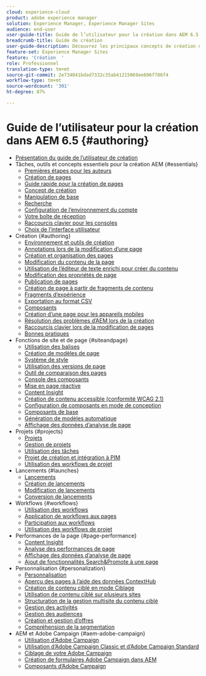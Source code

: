 ```yaml
---
cloud: experience-cloud
product: adobe experience manager
solution: Experience Manager, Experience Manager Sites
audience: end-user
user-guide-title: Guide de l’utilisateur pour la création dans AEM 6.5
breadcrumb-title: Guide de création
user-guide-description: Découvrez les principaux concepts de création de contenu dans AEM.
feature-set: Experience Manager Sites
feature: 'Création  '
role: Professionnel
translation-type: tm+mt
source-git-commit: 2e734041bdad7332c35ab41215069ee696f786f4
workflow-type: tm+mt
source-wordcount: '301'
ht-degree: 87%

---
```



# Guide de l’utilisateur pour la création dans AEM 6.5 {#authoring}

+ [Présentation du guide de l’utilisateur de création](home.md)
+ Tâches, outils et concepts essentiels pour la création AEM {#essentials}
   + [Premières étapes pour les auteurs](first-steps.md)
   + [Création de pages](page-authoring.md)
   + [Guide rapide pour la création de pages](qg-page-authoring.md)
   + [Concept de création](author.md)
   + [Manipulation de base](basic-handling.md)
   + [Recherche](search.md)
   + [Configuration de l’environnement du compte](user-properties.md)
   + [Votre boîte de réception](inbox.md)
   + [Raccourcis clavier pour les consoles](keyboard-shortcuts.md)
   + [Choix de l’interface utilisateur](select-ui.md)
+ Création {#authoring}
   + [Environnement et outils de création](author-environment-tools.md)
   + [Annotations lors de la modification d’une page](annotations.md)
   + [Création et organisation des pages](managing-pages.md)
   + [Modification du contenu de la page](editing-content.md)
   + [Utilisation de l’éditeur de texte enrichi pour créer du contenu](rich-text-editor.md)
   + [Modification des propriétés de page](editing-page-properties.md)
   + [Publication de pages](publishing-pages.md)
   + [Création de page à partir de fragments de contenu](content-fragments.md)
   + [Fragments d’expérience](experience-fragments.md)
   + [Exportation au format CSV](csv-export.md)
   + [Composants](default-components.md)
   + [Création d’une page pour les appareils mobiles](mobile.md)
   + [Résolution des problèmes d’AEM lors de la création](troubleshooting.md)
   + [Raccourcis clavier lors de la modification de pages](page-authoring-keyboard-shortcuts.md)
   + [Bonnes pratiques](best-practices.md)
+ Fonctions de site et de page {#siteandpage}
   + [Utilisation des balises](tags.md)
   + [Création de modèles de page](templates.md)
   + [Système de style](style-system.md)
   + [Utilisation des versions de page](working-with-page-versions.md)
   + [Outil de comparaison des pages](page-diff.md)
   + [Console des composants](default-components-console.md)
   + [Mise en page réactive](responsive-layout.md)
   + [Content Insight ](content-insights.md)
   + [Création de contenu accessible (conformité WCAG 2.1)](creating-accessible-content.md)
   + [Configuration de composants en mode de conception](default-components-designmode.md)
   + [Composants de base](default-components-foundation.md)
   + [Génération de modèles automatique](scaffolding.md)
   + [Affichage des données d’analyse de page](page-analytics-using.md)
+ Projets {#projects}
   + [Projets](projects.md)
   + [Gestion de projets](touch-ui-managing-projects.md)
   + [Utilisation des tâches](task-content.md)
   + [Projet de création et intégration à PIM](managing-product-information.md)
   + [Utilisation des workflows de projet](projects-with-workflows.md)
+ Lancements {#launches}
   + [Lancements](launches.md)
   + [Création de lancements](launches-creating.md)
   + [Modification de lancements](launches-editing.md)
   + [Conversion de lancements](launches-promoting.md)
+ Workflows {#workflows}
   + [Utilisation des workflows](workflows.md)
   + [Application de workflows aux pages ](workflows-applying.md)
   + [Participation aux workflows](workflows-participating.md)
   + [Utilisation des workflows de projet](https://experienceleague.adobe.com/docs/experience-manager-65/authoring/projects/projects-with-workflows.html)
+ Performances de la page {#page-performance}
   + [Content Insight ](https://experienceleague.adobe.com/docs/experience-manager-65/authoring/siteandpage/content-insights.html)
   + [Analyse des performances de page](ci-analyze.md)
   + [Affichage des données d’analyse de page](pa-using.md)
   + [Ajout de fonctionnalités Search&amp;Promote à une page](search-and-promote.md)
+ Personnalisation {#personalization}
   + [Personnalisation](personalization.md)
   + [Aperçu des pages à l’aide des données ContextHub](ch-previewing.md)
   + [Création de contenu ciblé en mode Ciblage](content-targeting-touch.md)
   + [Utilisation de contenu ciblé sur plusieurs sites](multisite-support-targeted-content.md)
   + [Structuration de la gestion multisite du contenu ciblé](technical-multisite-targeted.md)
   + [Gestion des activités](activitylib.md)
   + [Gestion des audiences](managing-audiences.md)
   + [Création et gestion d’offres](offerlib.md)
   + [Compréhension de la segmentation](segmentation-overview.md)
+ AEM et Adobe Campaign {#aem-adobe-campaign}
   + [Utilisation d’Adobe Campaign](adobe-campaign.md)
   + [Utilisation d’Adobe Campaign Classic et d’Adobe Campaign Standard](campaign.md)
   + [Ciblage de votre Adobe Campaign](target-adobe-campaign.md)
   + [Création de formulaires Adobe Campaign dans AEM](adobe-campaign-forms.md)
   + [Composants d’Adobe Campaign](adobe-campaign-components.md)
